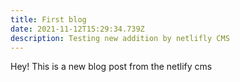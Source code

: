 ```yaml
---
title: First blog
date: 2021-11-12T15:29:34.739Z
description: Testing new addition by netlifly CMS
---
```

Hey! This is a new blog post from the netlify cms